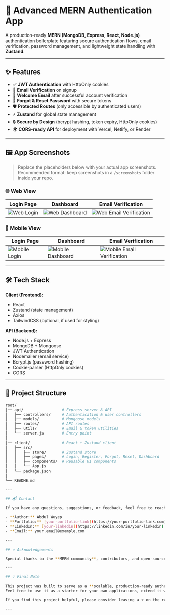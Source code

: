 # 🔐 Advanced MERN Authentication App  

A production-ready **MERN (MongoDB, Express, React, Node.js)** authentication boilerplate featuring secure authentication flows, email verification, password management, and lightweight state handling with **Zustand**.  

---

## ✨ Features  

- ✅ **JWT Authentication** with HttpOnly cookies  
- 📧 **Email Verification** on signup  
- 🎉 **Welcome Email** after successful account verification  
- 🔑 **Forgot & Reset Password** with secure tokens  
- 🛡️ **Protected Routes** (only accessible by authenticated users)  
- ⚡ **Zustand** for global state management  
- 🔒 **Secure by Design** (bcrypt hashing, token expiry, HttpOnly cookies)  
- 🌍 **CORS-ready API** for deployment with Vercel, Netlify, or Render  

---


## 🖼️ App Screenshots  

> Replace the placeholders below with your actual app screenshots.  
> Recommended format: keep screenshots in a `/screenshots` folder inside your repo.  

### 🌐 Web View  

| Login Page | Dashboard | Email Verification |  
|------------|-----------|---------------------|  
| ![Web Login](./screenshots/web-login.png) | ![Web Dashboard](./screenshots/web-dashboard.png) | ![Web Email Verification](./screenshots/web-email-verification.png) |  

### 📱 Mobile View  

| Login Page | Dashboard | Email Verification |  
|------------|-----------|---------------------|  
| ![Mobile Login](./screenshots/mobile-login.png) | ![Mobile Dashboard](./screenshots/mobile-dashboard.png) | ![Mobile Email Verification](./screenshots/mobile-email-verification.png) |  

---


## 🛠️ Tech Stack  

**Client (Frontend):**  
- React  
- Zustand (state management)  
- Axios  
- TailwindCSS (optional, if used for styling)  

**API (Backend):**  
- Node.js + Express  
- MongoDB + Mongoose  
- JWT Authentication  
- Nodemailer (email service)  
- Bcrypt.js (password hashing)  
- Cookie-parser (HttpOnly cookies)  
- CORS  

---

## 📂 Project Structure  

```bash
root/
│── api/                 # Express server & API
│   ├── controllers/     # Authentication & user controllers
│   ├── models/          # Mongoose models
│   ├── routes/          # API routes
│   ├── utils/           # Email & token utilities
│   └── server.js        # Entry point
│
│── client/              # React + Zustand client
│   ├── src/
│   │   ├── store/       # Zustand store
│   │   ├── pages/       # Login, Register, Forgot, Reset, Dashboard
│   │   ├── components/  # Reusable UI components
│   │   └── App.js
│   └── package.json
│
└── README.md

---

## 📬 Contact  

If you have any questions, suggestions, or feedback, feel free to reach out:  

- **Author:** Abdul Wuyep  
- **Portfolio:** [your-portfolio-link](https://your-portfolio-link.com)  
- **LinkedIn:** [your-linkedin](https://linkedin.com/in/your-linkedin)  
- **Email:** your.email@example.com  

---

## ⭐ Acknowledgements  

Special thanks to the **MERN community**, contributors, and open-source libraries that made this project possible.  

---

## 💡 Final Note  

This project was built to serve as a **scalable, production-ready authentication boilerplate**.  
Feel free to use it as a starter for your own applications, extend it with new features, or contribute improvements.  

If you find this project helpful, please consider leaving a ⭐ on the repo — it helps others discover it too!  

---
